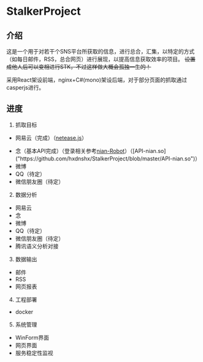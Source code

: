 # StalkerProject
## 介绍
这是一个用于对若干个SNS平台所获取的信息，进行总合，汇集，以特定的方式（如每日邮件，RSS，总合网页）进行展现，以提高信息获取效率的项目。
~~设置成他人后可以变相进行STK，不过这样做大概会孤独一生的！~~

采用React架设前端，nginx+C#(mono)架设后端，对于部分页面的抓取通过casperjs进行。

## 进度
1. 抓取目标
 * 网易云（完成）（[netease.js]("https://github.com/hxdnshx/StalkerProject/blob/master/netease.js")）
 + 念（基本API完成）（登录相关参考[nian-Robot]("https://github.com/ConnorNowhere/nian-robot")）（[API-nian.so]("https://github.com/hxdnshx/StalkerProject/blob/master/API-nian.so")）
 + 微博
 + QQ（待定）
 + 微信朋友圈（待定）
2. 数据分析
 + 网易云
 + 念
 + 微博
 + QQ（待定）
 + 微信朋友圈（待定）
 + 腾讯语义分析对接
3. 数据输出
 + 邮件
 + RSS
 + 网页报表
4. 工程部署
 + docker
5. 系统管理
 + WinForm界面
 + 网页界面
 + 服务稳定性监视

